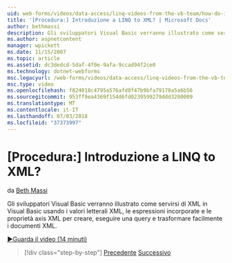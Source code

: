 ```yaml
---
uid: web-forms/videos/data-access/linq-videos-from-the-vb-team/how-do-i-get-started-with-linq-to-xml
title: '[Procedura:] Introduzione a LINQ to XML? | Microsoft Docs'
author: bethmassi
description: Gli sviluppatori Visual Basic verranno illustrato come servirsi di XML in Visual Basic usando i valori letterali XML, le espressioni incorporate e le proprietà axis XML per creare, eseguire una query e...
ms.author: aspnetcontent
manager: wpickett
ms.date: 11/15/2007
ms.topic: article
ms.assetid: dc3dedcd-5daf-4f0e-9afa-9ccad94f2ce0
ms.technology: dotnet-webforms
msc.legacyurl: /web-forms/videos/data-access/linq-videos-from-the-vb-team/how-do-i-get-started-with-linq-to-xml
msc.type: video
ms.openlocfilehash: f824018c4795a576afd8f47b9bfa79178a5a6b56
ms.sourcegitcommit: 953ff9ea4369f154d6fd0239599279ddd3280009
ms.translationtype: MT
ms.contentlocale: it-IT
ms.lasthandoff: 07/03/2018
ms.locfileid: "37373997"
---
```

<a name="how-do-i-get-started-with-linq-to-xml"></a>[Procedura:] Introduzione a LINQ to XML?
====================
da [Beth Massi](https://github.com/bethmassi)

Gli sviluppatori Visual Basic verranno illustrato come servirsi di XML in Visual Basic usando i valori letterali XML, le espressioni incorporate e le proprietà axis XML per creare, eseguire una query e trasformare facilmente i documenti XML.

[&#9654;Guarda il video (14 minuti)](https://channel9.msdn.com/Blogs/ASP-NET-Site-Videos/how-do-i-get-started-with-linq-to-xml)

> [!div class="step-by-step"]
> [Precedente](how-do-i-upgrade-visual-basic-projects-to-enable-linq.md)
> [Successivo](how-do-i-enable-xml-intellisense-and-use-xml-namespaces.md)
